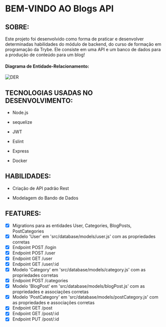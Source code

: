 # BEM-VINDO AO Blogs API

## SOBRE:

Este projeto foi desenvolvido como forma de praticar e desenvolver determinadas habilidades do módulo de backend, do curso de formação em programação da Trybe.
Ele consiste em uma API e um banco de dados para a produção de conteúdo para um blog!

#### Diagrama de Entidade-Relacionamento:
 ![DER](./public/der.png)

## TECNOLOGIAS USADAS NO DESENVOLVIMENTO: 

- Node.js
  
- sequelize
  
- JWT

- Eslint

- Express

- Docker

## HABILIDADES:

- Criação de API padrão Rest

- Modelagem do Bando de Dados
  
## FEATURES:

- [x] Migrations para as entidades User, Categories, BlogPosts, PostCategories
- [x] Modelo 'User' em 'src/database/models/user.js' com as propriedades corretas
- [x] Endpoint POST /login
- [x] Endpoint POST /user
- [x] Endpoint GET /user
- [x] Endpoint GET /user/:id
- [x] Modelo 'Category' em 'src/database/models/category.js' com as propriedades corretas
- [x] Endpoint POST /categories
- [x] Modelo 'BlogPost' em 'src/database/models/blogPost.js' com as propriedades e associações corretas
- [x] Modelo 'PostCategory' em 'src/database/models/postCategory.js' com as propriedades e associações corretas
- [x] Endpoint GET /post
- [x] Endpoint GET /post/:id
- [x] Endpoint PUT /post/:id
